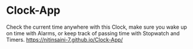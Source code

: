 # Clock-App
Check the current time anywhere with this Clock, make sure you wake up on time with Alarms, or keep track of passing time with Stopwatch and Timers.
https://nitinsaini-7.github.io/Clock-App/
